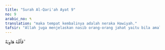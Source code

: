 ```yaml
---
title: "Surah Al-Qari'ah Ayat 9"
no: 9
arabic_no: ٩
translation: "maka tempat kembalinya adalah neraka Hawiyah."
tafsir: "Allah juga menjelaskan nasib orang-orang jahat yaitu bila amal orang-orang jahat itu ditimbang dan timbangannya itu ringan karena banyak mengerjakan kejahatan dan sedikit mengerjakan kebajikan di dunia maka mereka akan ditempatkan dalam neraka Hawiyah tempat penyiksaan orang-orang jahat, tempat hidup sengsara; suatu tempat yang mereka dijerumuskan ke dalamnya."
---
```

فَاُمُّهُ هَاوِيَةٌ  ۗ